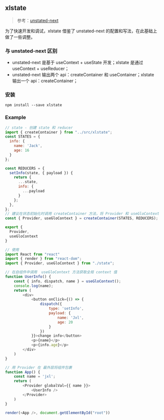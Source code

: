 ## xlstate

> 参考：[unstated-next](https://github.com/jamiebuilds/unstated-next)

为了快速开发和调试，xlstate 借鉴了 unstated-next 的配置和写法，在此基础上做了一些调整。

### 与 unstated-next 区别

- unstated-next 是基于 useContext + useState 开发；xlstate 是通过 useContext + useReducer；
- unstated-next 输出两个 api：createContainer 和 useContainer；xlstate 输出一个 api：createContainer；

### 安装

```
npm install --save xlstate
```

### Example

```js
// state - 创建 state 和 reducer
import { createContainer } from "../src/xlstate";
const STATES = {
  info: {
    name: 'Jack',
    age: 16
  }
};

const REDUCERS = {
  setInfo(state, { payload }) {
    return {
      ...state,
      info: {
        ...payload
      }
    };
  },
};
// 建议在状态初始化时调用 createContainer 方法，将 Provider 和 useGloContext 输出
const { Provider, useGloContext } = createContainer(STATES, REDUCERS);

export {
  Provider,
  useGloContext
}
```

```js
// 使用
import React from "react"
import { render } from "react-dom";
import { Provider, useGloContext } from "./state";

// 在自组件中调用  useGloContext 方法获取全局 context 值
function UserInfo() {
	const { info, dispatch, name } = useGloContext();
	console.log(name);
 	return (
		<div>
			<button onClick={() => {
				dispatch({
					type: 'setInfo',
					payload: {
						name: 'Jxl',
						age: 20
					}
				})
			}}>change info</button>
			<p>{name}</p>
			<p>{info.age}</p>
		</div>
	)
}

// 用 Provider 在 最外层将组件包裹
function App() {
	const name = 'jxl';
	return (
		<Provider globalVal={{ name }}>
			<UserInfo />
		</Provider>
	)
}

render(<App />, document.getElementById("root"))
```